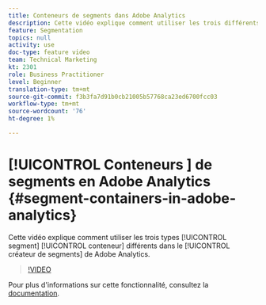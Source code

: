 ```yaml
---
title: Conteneurs de segments dans Adobe Analytics
description: Cette vidéo explique comment utiliser les trois différents types de conteneur de segment dans le créateur de segments de Adobe Analytics.
feature: Segmentation
topics: null
activity: use
doc-type: feature video
team: Technical Marketing
kt: 2301
role: Business Practitioner
level: Beginner
translation-type: tm+mt
source-git-commit: f3b3fa7d91b0cb21005b57768ca23ed6700fcc03
workflow-type: tm+mt
source-wordcount: '76'
ht-degree: 1%

---
```



# [!UICONTROL Conteneurs ]  de segments en Adobe Analytics  {#segment-containers-in-adobe-analytics}

Cette vidéo explique comment utiliser les trois types [!UICONTROL segment] [!UICONTROL conteneur] différents dans le [!UICONTROL créateur de segments] de Adobe Analytics.

>[!VIDEO](https://video.tv.adobe.com/v/25401/?quality=12)

Pour plus d&#39;informations sur cette fonctionnalité, consultez la [documentation](https://marketing.adobe.com/resources/help/en_US/analytics/segment/index.html?f=seg_build_ui).
